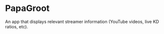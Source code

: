# PapaGroot
An app that displays relevant streamer information (YouTube videos, live KD ratios, etc).
